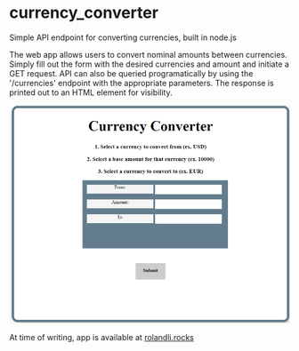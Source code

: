 # currency_converter
Simple API endpoint for converting currencies, built in node.js

The web app allows users to convert nominal amounts between currencies. Simply fill out the form with the desired currencies and amount and initiate a GET request. API can also be queried programatically by using the '/currencies' endpoint with the appropriate parameters. The response is printed out to an HTML element for visibility.

![](demo.gif)

At time of writing, app is available at [rolandli.rocks](http://rolandli.rocks)
